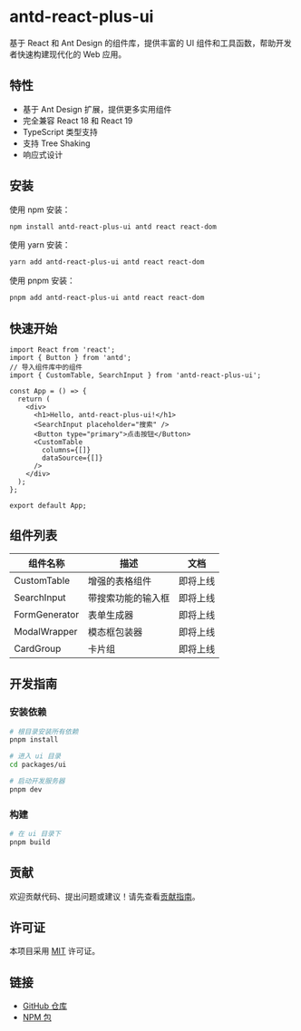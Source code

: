 # antd-react-plus-ui

基于 React 和 Ant Design 的组件库，提供丰富的 UI 组件和工具函数，帮助开发者快速构建现代化的 Web 应用。

## 特性

- 基于 Ant Design 扩展，提供更多实用组件
- 完全兼容 React 18 和 React 19
- TypeScript 类型支持
- 支持 Tree Shaking
- 响应式设计

## 安装

使用 npm 安装：

```bash
npm install antd-react-plus-ui antd react react-dom
```

使用 yarn 安装：

```bash
yarn add antd-react-plus-ui antd react react-dom
```

使用 pnpm 安装：

```bash
pnpm add antd-react-plus-ui antd react react-dom
```

## 快速开始

```tsx
import React from 'react';
import { Button } from 'antd';
// 导入组件库中的组件
import { CustomTable, SearchInput } from 'antd-react-plus-ui';

const App = () => {
  return (
    <div>
      <h1>Hello, antd-react-plus-ui!</h1>
      <SearchInput placeholder="搜索" />
      <Button type="primary">点击按钮</Button>
      <CustomTable 
        columns={[]}
        dataSource={[]}
      />
    </div>
  );
};

export default App;
```

## 组件列表

| 组件名称 | 描述 | 文档 |
|---------|------|------|
| CustomTable | 增强的表格组件 | 即将上线 |
| SearchInput | 带搜索功能的输入框 | 即将上线 |
| FormGenerator | 表单生成器 | 即将上线 |
| ModalWrapper | 模态框包装器 | 即将上线 |
| CardGroup | 卡片组 | 即将上线 |

## 开发指南

### 安装依赖

```bash
# 根目录安装所有依赖
pnpm install

# 进入 ui 目录
cd packages/ui

# 启动开发服务器
pnpm dev
```

### 构建

```bash
# 在 ui 目录下
pnpm build
```

## 贡献

欢迎贡献代码、提出问题或建议！请先查看[贡献指南](https://github.com/xuwei1996/antd-react-plus/blob/main/CONTRIBUTING.md)。

## 许可证

本项目采用 [MIT](https://github.com/xuwei1996/antd-react-plus/blob/main/LICENSE) 许可证。

## 链接

- [GitHub 仓库](https://github.com/xuwei1996/antd-react-plus.git)
- [NPM 包](https://www.npmjs.com/package/antd-react-plus-ui)